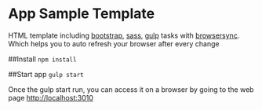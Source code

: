 # App Sample Template
HTML template including [bootstrap](http://getbootstrap.com/), [sass](http://sass-lang.com/guide), [gulp](http://gulpjs.com/) tasks with [browsersync](http://www.browsersync.io/). Which helps you to auto refresh your browser after every change

##Install
`npm install`


##Start app
`gulp start`


Once the gulp start run, you can access it on a browser by going to the web page [http://localhost:3010](http://localhost:3010)
